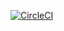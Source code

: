 [![CircleCI](https://dl.circleci.com/status-badge/img/gh/Wize998/SSW567-HW3/tree/main.svg?style=svg)](https://dl.circleci.com/status-badge/redirect/gh/Wize998/SSW567-HW3/tree/main)
